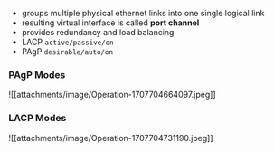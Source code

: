 - groups multiple physical ethernet links into one single logical link
- resulting virtual interface is called **port channel**
- provides redundancy and load balancing
- LACP `active/passive/on`
- PAgP `desirable/auto/on`
### PAgP Modes
![[attachments/image/Operation-1707704664097.jpeg]]
### LACP Modes
![[attachments/image/Operation-1707704731190.jpeg]]
